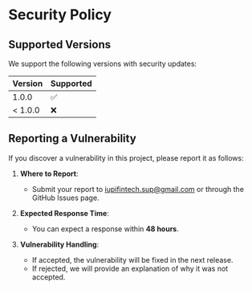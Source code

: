 # Security Policy

## Supported Versions

We support the following versions with security updates:

| Version | Supported          |
| ------- | ------------------ |
| 1.0.0   | :white_check_mark: |
| < 1.0.0 | :x:                |

## Reporting a Vulnerability

If you discover a vulnerability in this project, please report it as follows:

1. **Where to Report**:

   - Submit your report to [iupifintech.sup@gmail.com](mailto:security@iupi.fintech.com) or through the GitHub Issues page.

2. **Expected Response Time**:

   - You can expect a response within **48 hours**.

3. **Vulnerability Handling**:
   - If accepted, the vulnerability will be fixed in the next release.
   - If rejected, we will provide an explanation of why it was not accepted.
